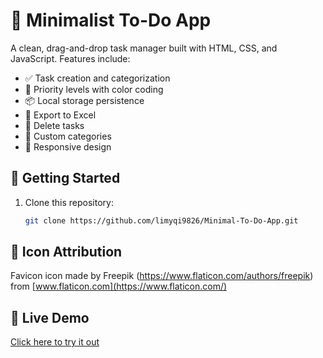 # 📝 Minimalist To-Do App

A clean, drag-and-drop task manager built with HTML, CSS, and JavaScript. Features include:

- ✅ Task creation and categorization
- 🎨 Priority levels with color coding
- 📦 Local storage persistence
- 📁 Export to Excel
- 🧹 Delete tasks
- 📂 Custom categories
- 📱 Responsive design

## 🚀 Getting Started

1. Clone this repository:
   ```bash
   git clone https://github.com/limyqi9826/Minimal-To-Do-App.git

## 📎 Icon Attribution

Favicon icon made by Freepik (https://www.flaticon.com/authors/freepik) from [www.flaticon.com](https://www.flaticon.com/)

## 🔗 Live Demo

[Click here to try it out](https://minimal-to-do-app-omega.vercel.app)
